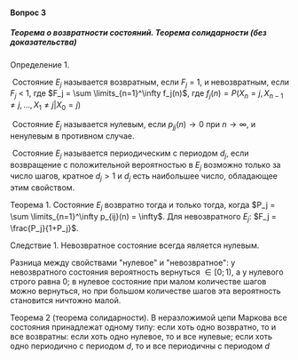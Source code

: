 #### Вопрос 3

##### Теорема о возвратности состояний. Теорема солидарности (без доказательства)

Определение 1.

​	Состояние $E_j$ называется возвратным, если $F_j$ = 1, и невозвратным, если $F_j$ < 1, где $F_j = \sum \limits_{n=1}^\infty f_j(n)$, где $f_j(n) = P(X_n=j,X_{n-1} \neq j,\ldots,X_1 \neq j|X_0=j)$  

​	Состояние $E_j$ называется нулевым, если $p_{jj}(n) \rightarrow 0$ при $n \rightarrow \infty$, и ненулевым в противном случае.

​	Состояние $E_j$ называется периодическим с периодом $d_j$, если возвращение с положительной вероятностью в $E_j$ возможно только за число шагов, кратное $d_j > 1$ и $d_j$ есть наибольшее число, обладающее этим свойством.

Теорема 1. Состояние $E_j$ возвратно тогда и только тогда, когда $P_j = \sum \limits_{n=1}^\infty p_{ij}(n) = \infty$. Для невозвратного $E_j$: $F_j = \frac{P_j}{1+P_j}$.

Следствие 1. Невозвратное состояние всегда является нулевым.

Разница между свойствами "нулевое" и "невозвратное": у невозвратного состояния вероятность вернуться $\in[0;1)$, а у нулевого строго равна 0; в нулевое состояние при малом количестве шагов можно вернуться, но при большом количестве шагов эта вероятность становится ничтожно малой. 

Теорема 2 (теорема солидарности). В неразложимой цепи Маркова все состояния принадлежат одному типу: если хоть одно возвратно, то и все возвратны: если хоть одно нулевое, то и все нулевые; если хоть одно периодично с периодом $d$, то и все периодичны с периодом $d$


